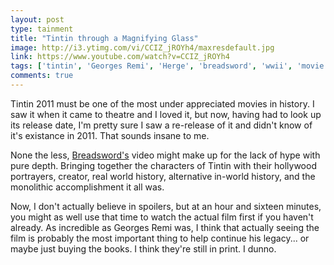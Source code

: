```yaml
---
layout: post
type: tainment
title: "Tintin through a Magnifying Glass"
image: http://i3.ytimg.com/vi/CCIZ_jROYh4/maxresdefault.jpg
link: https://www.youtube.com/watch?v=CCIZ_jROYh4
tags: ['tintin', 'Georges Remi', 'Herge', 'breadsword', 'wwii', 'movie', 'youtube', 'recommended']
comments: true
---
```

Tintin 2011 must be one of the most under appreciated movies in history.  I saw it when it came to theatre and I loved it, but now, having had to look up its release date, I'm pretty sure I saw a re-release of it and didn't know of it's existance in 2011.  That sounds insane to me.

None the less, [Breadsword's](https://www.youtube.com/c/BREADSWORD/videos) video might make up for the lack of hype with pure depth.  Bringing together the characters of Tintin with their hollywood portrayers, creator, real world history, alternative in-world history, and the monolithic accomplishment it all was.  

Now, I don't actually believe in spoilers, but at an hour and sixteen minutes, you might as well use that time to watch the actual film first if you haven't already.  As incredible as Georges Remi was, I think that actually seeing the film is probably the most important thing to help continue his legacy... or maybe just buying the books.  I think they're still in print.  I dunno.
